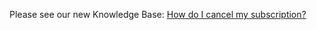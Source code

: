 Please see our new Knowledge Base: [How do I cancel my subscription?](https://support.emby.media/en/support/solutions/articles/44001173190-how-do-i-cancel-an-emby-premiere-subscription)